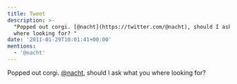 ```yaml
---
title: Tweet
description: >-
  "Popped out corgi. [@nacht](https://twitter.com/@nacht), should I ask what you
  where looking for? "
date: '2011-01-29T10:01:41+00:00'
mentions:
  - '@nacht'
---
```

Popped out corgi. [@nacht](https://twitter.com/@nacht), should I ask what you where looking for? 
